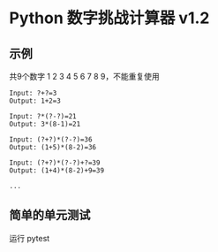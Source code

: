 # Python 数字挑战计算器 v1.2

## 示例

共9个数字 1 2 3 4 5 6 7 8 9，不能重复使用

```
Input: ?+?=3  
Output: 1+2=3

Input: ?*(?-?)=21  
Output: 3*(8-1)=21

Input: (?+?)*(?-?)=36  
Output: (1+5)*(8-2)=36

Input: (?+?)*(?-?)+?=39
Output: (1+4)*(8-2)+9=39

...
```

## 简单的单元测试

运行 pytest